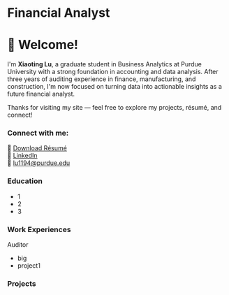 # Financial Analyst
# 👋 Welcome!
I'm **Xiaoting Lu**, a graduate student in Business Analytics at Purdue University with a strong foundation in accounting and data analysis. After three years of auditing experience in finance, manufacturing, and construction, I'm now focused on turning data into actionable insights as a future financial analyst.

Thanks for visiting my site — feel free to explore my projects, résumé, and connect!


### Connect with me:
📄 [Download Résumé](assets/Xiaoting_Lu_Resume.pdf)  
🔗 [LinkedIn](https://www.linkedin.com/in/xiaoting-lu-a5a2972b7)  
📧 [lu1194@purdue.edu](mailto:lu1194@purdue.edu)

### Education
- 1
- 2
- 3

### Work Experiences
Auditor
- big
- project1

### Projects


